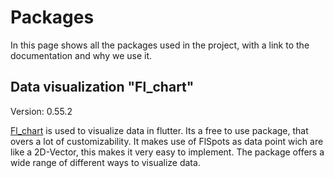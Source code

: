 # Packages

In this page shows all the packages used in the project, with a link to the documentation and why we use it.

## Data visualization "Fl_chart"

Version: 0.55.2

[Fl_chart](https://pub.dev/packages/fl_chart) is used to visualize data in flutter. Its a free to use package, that overs a lot of customizability. It makes use of FlSpots as data point wich are like a 2D-Vector, this makes it very easy to implement. The package offers a wide range of different ways to visualize data. 